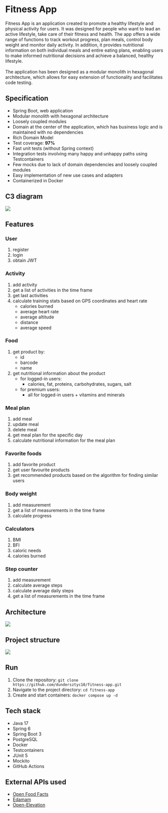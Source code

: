 # Fitness App
Fitness App is an application created to promote a healthy lifestyle and physical activity for users. It was designed for people who want to lead an active lifestyle, take care of their fitness and health. The app offers a wide range of functions to track workout progress, plan meals, control body weight and monitor daily activity. In addition, it provides nutritional information on both individual meals and entire eating plans, enabling users to make informed nutritional decisions and achieve a balanced, healthy lifestyle.<br><br>
The application has been designed as a modular monolith in hexagonal architecture, which allows for easy extension of functionality and facilitates code testing.

## Specification
- Spring Boot, web application
- Modular monolith with hexagonal architecture
- Loosely coupled modules
- Domain at the center of the application, which has business logic and is maintained with no dependencies
- Rich Domain Model
- Test coverage: **97%**
- Fast unit tests (without Spring context)
- Integration tests involving many happy and unhappy paths using Testcontainers
- Few mocks due to lack of domain dependencies and loosely coupled modules
- Easy implementation of new use cases and adapters
- Containerized in Docker

## C3 diagram
![](docs/c3.png)

## Features
### User
1. register
2. login
3. obtain JWT

### Activity
1. add activity
2. get a list of activities in the time frame
3. get last activities
4. calculate training stats based on GPS coordinates and heart rate
   - calories burned
   - average heart rate
   - average altitude
   - distance
   - average speed

### Food
1. get product by:
   - id
   - barcode
   - name
2. get nutritional information about the product
   - for logged-in users:
      - calories, fat, proteins, carbohydrates, sugars, salt
   - for premium users:
      - all for logged-in users + vitamins and minerals

### Meal plan
1. add meal
2. update meal
3. delete meal
4. get meal plan for the specific day
5. calculate nutritional information for the meal plan


### Favorite foods
1. add favorite product
2. get user favourite products
3. get recommended products based on the algorithm for finding similar users

### Body weight
1. add measurement
2. get a list of measurements in the time frame
3. calculate progress

### Calculators
1. BMI
2. BFI
3. caloric needs
4. calories burned


### Step counter
1. add measurement
2. calculate average steps
3. calculate average daily steps
4. get a list of measurements in the time frame

## Architecture
![](docs/hexagonal.png)

## Project structure
![](docs/structure.png)

## Run
1. Clone the repository: `git clone https://github.com/dundersztyc10/fitness-app.git`
2. Navigate to the project directory: `cd fitness-app`
3. Create and start containers: `docker compose up -d`

## Tech stack
- Java 17
- Spring 6
- Spring Boot 3
- PostgreSQL
- Docker
- Testcontainers
- JUnit 5
- Mockito
- GitHub Actions

## External APIs used
- [Open Food Facts](https://openfoodfacts.github.io/api-documentation/)
- [Edamam](https://developer.edamam.com/food-database-api)
- [Open-Elevation](https://www.open-elevation.com/)